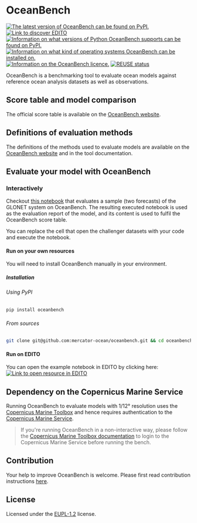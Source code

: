 <!--
SPDX-FileCopyrightText: 2025 Mercator Ocean International <https://www.mercator-ocean.eu/>

SPDX-License-Identifier: EUPL-1.2
-->

# OceanBench

[![The latest version of OceanBench can be found on PyPI.](https://img.shields.io/pypi/v/oceanbench.svg)](https://pypi.org/project/oceanbench/)
[![Link to discover EDITO](https://dive.edito.eu/badges/Powered-by-EDITO.svg)](https://dive.edito.eu/)
[![Information on what versions of Python OceanBench supports can be found on PyPI.](https://img.shields.io/pypi/v/oceanbench.svg)](https://img.shields.io/pypi/pyversions/oceanbench.svg)
[![Information on what kind of operating systems OceanBench can be installed on.](https://img.shields.io/badge/platform-linux-lightgrey)](https://en.wikipedia.org/wiki/Linux)
[![Information on the OceanBench licence.](https://img.shields.io/badge/licence-EUPL-lightblue)](https://joinup.ec.europa.eu/collection/eupl/eupl-text-eupl-12)
[![REUSE status](https://api.reuse.software/badge/github.com/mercator-ocean/oceanbench/)](https://api.reuse.software/info/github.com/mercator-ocean/oceanbench/)

OceanBench is a benchmarking tool to evaluate ocean models against reference ocean analysis datasets as well as observations.

## Score table and model comparison

The official score table is available on the [OceanBench website](https://oceanbench.lab.dive.edito.eu).

## Definitions of evaluation methods

The definitions of the methods used to evaluate models are available on the [OceanBench website](https://oceanbench.lab.dive.edito.eu) and in the tool documentation.

## Evaluate your model with OceanBench

### Interactively

Checkout [this notebook](https://github.com/mercator-ocean/oceanbench/blob/main/assets/glonet_sample.report.ipynb) that evaluates a sample (two forecasts) of the GLONET system on OceanBench.
The resulting executed notebook is used as the evaluation report of the model, and its content is used to fulfil the OceanBench score table.

You can replace the cell that open the challenger datasets with your code and execute the notebook.

#### Run on your own resources

You will need to install OceanBench manually in your environment.

##### Installation

###### Using PyPI

```bash
pip install oceanbench
```

###### From sources

```bash
git clone git@github.com:mercator-ocean/oceanbench.git && cd oceanbench/ && pip install --editable .
```

#### Run on EDITO

You can open the example notebook in EDITO by clicking here:
[![Link to open resource in EDITO](https://dive.edito.eu/badges/Open-in-EDITO.svg)](https://datalab.dive.edito.eu/launcher/ocean-modelling/jupyter-python-ocean-science?name=jupyter-oceanbench&resources.requests.cpu=«4000m»&resources.requests.memory=«8Gi»&resources.limits.cpu=«7200m»&resources.limits.memory=«28Gi»&init.personalInit=«https%3A%2F%2Fraw.githubusercontent.com%2Fmercator-ocean%2Foceanbench%2Frefs%2Fheads%2Fmain%2Fedito%2Fopen-jupyter-notebook-url-edito.sh»&init.personalInitArgs=«https%3A%2F%2Fraw.githubusercontent.com%2Fmercator-ocean%2Foceanbench%2Frefs%2Fheads%2Fmain%2Fassets%2Fglonet_sample.report.ipynb»)

## Dependency on the Copernicus Marine Service

Running OceanBench to evaluate models with 1/12° resolution uses the [Copernicus Marine Toolbox](https://github.com/mercator-ocean/copernicus-marine-toolbox/) and hence requires authentication to the [Copernicus Marine Service](https://marine.copernicus.eu/).

> If you're running OceanBench in a non-interactive way, please follow the [Copernicus Marine Toolbox documentation](https://toolbox-docs.marine.copernicus.eu/en/v2.0.1/usage/quickoverview.html#copernicus-marine-toolbox-login) to login to the Copernicus Marine Service before running the bench.

## Contribution

Your help to improve OceanBench is welcome.
Please first read contribution instructions [here](CONTRIBUTION.md).

## License

Licensed under the [EUPL-1.2](https://joinup.ec.europa.eu/collection/eupl/eupl-text-eupl-12) license.
